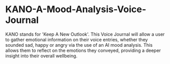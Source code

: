 # KANO-A-Mood-Analysis-Voice-Journal
KANO stands for 'Keep A New Outlook'. This Voice Journal will allow a user to gather emotional information on their voice entries, whether they sounded sad, happy or angry via the use of an AI mood analysis. This allows them to reflect on the emotions they conveyed, providing a deeper insight into their overall wellbeing.
